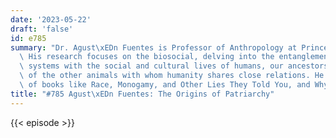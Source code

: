 ```yaml
---
date: '2023-05-22'
draft: 'false'
id: e785
summary: "Dr. Agust\xEDn Fuentes is Professor of Anthropology at Princeton University.\
  \ His research focuses on the biosocial, delving into the entanglement of biological\
  \ systems with the social and cultural lives of humans, our ancestors, and a few\
  \ of the other animals with whom humanity shares close relations. He is the author\
  \ of books like Race, Monogamy, and Other Lies They Told You, and Why We Believe."
title: "#785 Agust\xEDn Fuentes: The Origins of Patriarchy"
---
```

{{< episode >}}
